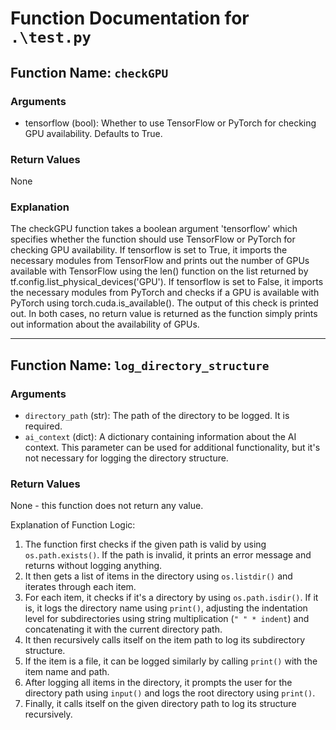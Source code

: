 # Function Documentation for `.\test.py`

## Function Name: `checkGPU`



### Arguments
* tensorflow (bool): Whether to use TensorFlow or PyTorch for checking GPU availability. Defaults to True.


### Return Values
None


### Explanation
The checkGPU function takes a boolean argument 'tensorflow' which specifies whether the function should use TensorFlow or PyTorch for checking GPU availability. If tensorflow is set to True, it imports the necessary modules from TensorFlow and prints out the number of GPUs available with TensorFlow using the len() function on the list returned by tf.config.list_physical_devices('GPU').
If tensorflow is set to False, it imports the necessary modules from PyTorch and checks if a GPU is available with PyTorch using torch.cuda.is_available(). The output of this check is printed out.
In both cases, no return value is returned as the function simply prints out information about the availability of GPUs.

---

## Function Name: `log_directory_structure`



### Arguments
* `directory_path` (str): The path of the directory to be logged. It is required.
* `ai_context` (dict): A dictionary containing information about the AI context. This parameter can be used for additional functionality, but it's not necessary for logging the directory structure.


### Return Values
None - this function does not return any value.

Explanation of Function Logic:
1. The function first checks if the given path is valid by using `os.path.exists()`. If the path is invalid, it prints an error message and returns without logging anything.
2. It then gets a list of items in the directory using `os.listdir()` and iterates through each item.
3. For each item, it checks if it's a directory by using `os.path.isdir()`. If it is, it logs the directory name using `print()`, adjusting the indentation level for subdirectories using string multiplication (`" " * indent`) and concatenating it with the current directory path.
4. It then recursively calls itself on the item path to log its subdirectory structure.
5. If the item is a file, it can be logged similarly by calling `print()` with the item name and path.
6. After logging all items in the directory, it prompts the user for the directory path using `input()` and logs the root directory using `print()`.
7. Finally, it calls itself on the given directory path to log its structure recursively.

